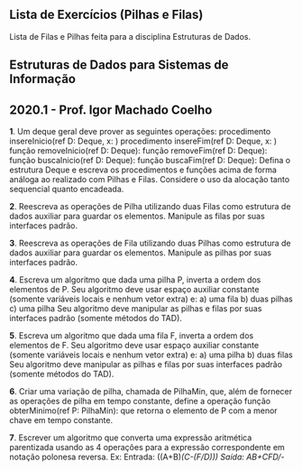 ## Lista de Exercícios (Pilhas e Filas)

Lista de Filas e Pilhas feita para a disciplina Estruturas de Dados.

## Estruturas de Dados para Sistemas de Informação

## 2020.1 - Prof. Igor Machado Coelho

**1**. Um deque geral deve prover as seguintes operações:
procedimento insereInicio(ref D: Deque, x: <TElem>)
procedimento insereFim(ref D: Deque, x: <TElem>)
função removeInicio(ref D: Deque): <TElem>
função removeFim(ref D: Deque): <TElem>
função buscaInicio(ref D: Deque): <TElem>
função buscaFim(ref D: Deque): <TElem>
Defina o estrutura Deque e escreva os procedimentos e funções acima
de forma análoga ao realizado com Pilhas e Filas. Considere o uso da
alocação tanto sequencial quanto encadeada.

**2**. Reescreva as operações de Pilha utilizando duas Filas como estrutura de
dados auxiliar para guardar os elementos. Manipule as filas por suas
interfaces padrão.

**3**. Reescreva as operações de Fila utilizando duas Pilhas como estrutura de
dados auxiliar para guardar os elementos. Manipule as pilhas por suas
interfaces padrão.

**4**. Escreva um algoritmo que dada uma pilha P, inverta a ordem dos
elementos de P. Seu algoritmo deve usar espaço auxiliar constante
(somente variáveis locais e nenhum vetor extra) e:
a) uma fila
b) duas pilhas
c) uma pilha
Seu algoritmo deve manipular as pilhas e filas por suas interfaces padrão
(somente métodos do TAD).

**5**. Escreva um algoritmo que dada uma fila F, inverta a ordem dos elementos
de F. Seu algoritmo deve usar espaço auxiliar constante (somente variáveis
locais e nenhum vetor extra) e:
a) uma pilha
b) duas filas
Seu algoritmo deve manipular as pilhas e filas por suas interfaces padrão
(somente métodos do TAD).

**6**. Criar uma variação de pilha, chamada de PilhaMin, que, além de fornecer
as operações de pilha em tempo constante, define a operação
função obterMinimo(ref P: PilhaMin): <TElem>
que retorna o elemento de P com a menor chave em tempo constante.

**7**. Escrever um algoritmo que converta uma expressão aritmética parentizada
usando as 4 operações para a expressão correspondente em notação
polonesa reversa. Ex: Entrada: ((A+B)*(C-(F/D))) Saída: AB+CFD/-*
